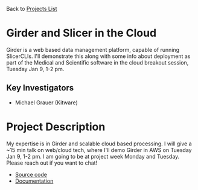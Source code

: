 Back to [Projects List](../../README.md#ProjectsList)

# Girder and Slicer in the Cloud

Girder is a web based data management platform, capable of running SlicerCLIs. I'll demonstrate
this along with some info about deployment as part of the Medical and Scientific software in the cloud breakout session, Tuesday Jan 9, 1-2 pm.

## Key Investigators

- Michael Grauer (Kitware)

# Project Description

My expertise is in Girder and scalable cloud based processing. I will give a ~15 min talk on web/cloud tech, where I'll demo Girder in AWS on Tuesday Jan 9, 1-2 pm. I am going to be at project week Monday and Tuesday. Please reach out if you want to chat!

- [Source code](https://github.com/girder/girder)
- [Documentation](http://girder.readthedocs.io/en/latest/)
